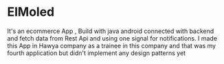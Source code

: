 # ElMoled
It's an ecommerce App , Build with java android connected with backend and fetch data from Rest Api and using one signal for notifications.
I made this App in Hawya company as a trainee in this company and that was my fourth application but didn't implement any design patterns yet
